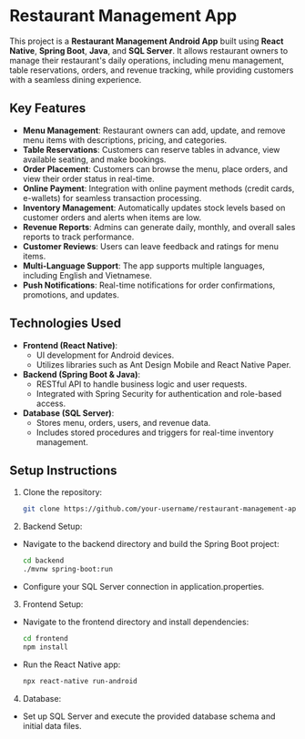 # Restaurant Management App

This project is a **Restaurant Management Android App** built using **React Native**, **Spring Boot**, **Java**, and **SQL Server**. It allows restaurant owners to manage their restaurant's daily operations, including menu management, table reservations, orders, and revenue tracking, while providing customers with a seamless dining experience.

## Key Features
- **Menu Management**: Restaurant owners can add, update, and remove menu items with descriptions, pricing, and categories.
- **Table Reservations**: Customers can reserve tables in advance, view available seating, and make bookings.
- **Order Placement**: Customers can browse the menu, place orders, and view their order status in real-time.
- **Online Payment**: Integration with online payment methods (credit cards, e-wallets) for seamless transaction processing.
- **Inventory Management**: Automatically updates stock levels based on customer orders and alerts when items are low.
- **Revenue Reports**: Admins can generate daily, monthly, and overall sales reports to track performance.
- **Customer Reviews**: Users can leave feedback and ratings for menu items.
- **Multi-Language Support**: The app supports multiple languages, including English and Vietnamese.
- **Push Notifications**: Real-time notifications for order confirmations, promotions, and updates.

## Technologies Used
- **Frontend (React Native)**: 
  - UI development for Android devices.
  - Utilizes libraries such as Ant Design Mobile and React Native Paper.
- **Backend (Spring Boot & Java)**: 
  - RESTful API to handle business logic and user requests.
  - Integrated with Spring Security for authentication and role-based access.
- **Database (SQL Server)**:
  - Stores menu, orders, users, and revenue data.
  - Includes stored procedures and triggers for real-time inventory management.

## Setup Instructions
1. Clone the repository:
   ```bash
   git clone https://github.com/your-username/restaurant-management-app.git
2. Backend Setup:
* Navigate to the backend directory and build the Spring Boot project:
  ```bash
  cd backend
  ./mvnw spring-boot:run
* Configure your SQL Server connection in application.properties.
3. Frontend Setup:
* Navigate to the frontend directory and install dependencies:
  ```bash
  cd frontend
  npm install
* Run the React Native app:
  ```bash
  npx react-native run-android
4. Database:
* Set up SQL Server and execute the provided database schema and initial data files.


